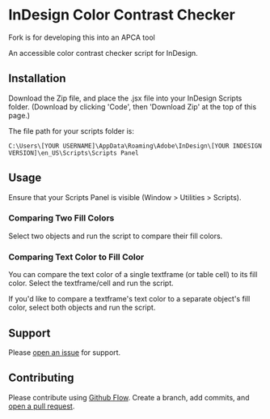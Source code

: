 # InDesign Color Contrast Checker

Fork is for developing this into an APCA tool

An accessible color contrast checker script for InDesign.


## Installation

Download the Zip file, and place the .jsx file into your InDesign Scripts folder. (Download by clicking 'Code', then 'Download Zip' at the top of this page.)

The file path for your scripts folder is:

```
C:\Users\[YOUR USERNAME]\AppData\Roaming\Adobe\InDesign\[YOUR INDESIGN VERSION]\en_US\Scripts\Scripts Panel
```

## Usage

Ensure that your Scripts Panel is visible (Window > Utilities > Scripts).

### Comparing Two Fill Colors

Select two objects and run the script to compare their fill colors.

### Comparing Text Color to Fill Color

You can compare the text color of a single textframe (or table cell) to its fill color. Select the textframe/cell and run the script.

If you'd like to compare a textframe's text color to a separate object's fill color, select both objects and run the script.


## Support

Please [open an issue](https://github.com/james-mallette/indesign-contrast-checker/issues/new) for support.

## Contributing

Please contribute using [Github Flow](https://guides.github.com/introduction/flow/). Create a branch, add commits, and [open a pull request](https://github.com/fraction/readme-boilerplate/compare/).
